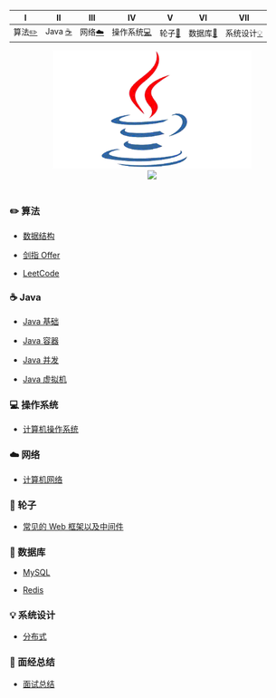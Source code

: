 | Ⅰ | Ⅱ | Ⅲ | Ⅳ | Ⅴ | Ⅵ | Ⅶ |
| :--------: | :---------: | :---------: | :---------: |:---------: |:---------: |:---------: |
| 算法[:pencil2:](#pencil2-算法) | Java [:coffee:](#coffee-Java) | 网络[:cloud:](#cloud-网络) | 操作系统[:computer:](#computer-操作系统) | 轮子[:wrench:](#wrench-轮子) | 数据库[:floppy_disk:](#floppy_disk-数据库) | 系统设计[:bulb:](#bulb-系统设计) |面经总结[:book:](#book-面经总结) |

<!-- | Ⅰ | Ⅱ | Ⅲ | Ⅳ | Ⅴ | Ⅵ | Ⅶ | Ⅷ | Ⅸ | Ⅹ | -->
<div align="center">
    <img src="pics//java.gif" width="350px"/>
    <br>
    <a href="https://github.com/MinheZ"> <img src="https://img.shields.io/badge/_-MinheZ-4ab8a1.svg"></a>
</div><br>

### :pencil2: 算法
- [数据结构](https://github.com/MinheZ/Notes/blob/master/note/数据结构.md)

- [剑指 Offer](https://github.com/MinheZ/Notes/blob/master/note/剑指Offer.md)

- [LeetCode](https://github.com/MinheZ/Notes/blob/master/note/LeetCode.md)

### :coffee: Java
- [Java 基础](https://github.com/MinheZ/Notes/blob/master/note/Java基础.md)

- [Java 容器](https://github.com/MinheZ/Notes/blob/master/note/Java容器.md)

- [Java 并发](https://github.com/MinheZ/Notes/blob/master/note/Java并发.md)

- [Java 虚拟机](https://github.com/MinheZ/Notes/blob/master/note/Java虚拟机.md)

### :computer: 操作系统
- [计算机操作系统](https://github.com/MinheZ/Notes/blob/master/note/计算机操作系统.md)

### :cloud: 网络
- [计算机网络](https://github.com/MinheZ/Notes/blob/master/note/计算机网络.md)

### :wrench: 轮子

- [常见的 Web 框架以及中间件](https://github.com/MinheZ/Notes/blob/master/note/常见的Web框架以及中间件.md)

### :floppy_disk: 数据库
- [MySQL](https://github.com/MinheZ/Notes/blob/master/note/MySQL.md)

- [Redis](https://github.com/MinheZ/Notes/blob/master/note/Redis.md)

### :bulb: 系统设计
- [分布式](https://github.com/MinheZ/Notes/blob/master/note/分布式.md)

### :book: 面经总结
- [面试总结](https://github.com/MinheZ/Notes/blob/master/note/面试总结.md)
